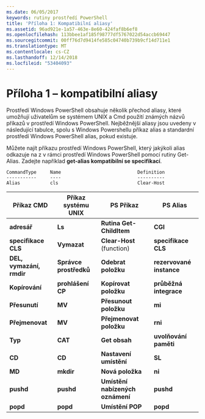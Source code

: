 ```yaml
---
ms.date: 06/05/2017
keywords: rutiny prostředí PowerShell
title: 'Příloha 1: Kompatibilní aliasy'
ms.assetid: 96ad921e-1a57-463e-8e60-424faf8b6ef8
ms.openlocfilehash: 113bbee1af185f98777df5767022d54accb69447
ms.sourcegitcommit: 00ff76d7d9414fe585c04740b739b9cf14d711e1
ms.translationtype: MT
ms.contentlocale: cs-CZ
ms.lasthandoff: 12/14/2018
ms.locfileid: "53404093"
---
```

# <a name="appendix-1---compatibility-aliases"></a>Příloha 1 – kompatibilní aliasy

Prostředí Windows PowerShell obsahuje několik přechod aliasy, které umožňují uživatelům se systémem UNIX a Cmd použití známých názvů příkazů v prostředí Windows PowerShell. Nejběžnější aliasy jsou uvedeny v následující tabulce, spolu s Windows Powershellu příkaz alias a standardní prostředí Windows PowerShell alias, pokud existuje.

Můžete najít příkazu prostředí Windows PowerShell, který jakýkoli alias odkazuje na z v rámci prostředí Windows PowerShell pomocí rutiny Get-Alias. Zadejte například **get-alias kompatibilní se specifikací**.

```
CommandType     Name                            Definition
-----------     ----                            ----------
Alias           cls                             Clear-Host
```

|Příkaz CMD|Příkaz systému UNIX|PS Příkaz|PS Alias|
|---------------|----------------|--------------|------------|
|**adresář**|**Ls**|**Rutina Get-ChildItem**|**CGI**|
|**specifikace CLS**|**Vymazat**|**Clear-Host** (function)|**specifikace CLS**|
|**DEL, vymazání, rmdir**|**Správce prostředků**|**Odebrat položku**|**rezervované instance**|
|**Kopírování**|**prohlášení CP**|**Kopírovat položku**|**průběžná integrace**|
|**Přesunutí**|**MV**|**Přesunout položku**|**mi**|
|**Přejmenovat**|**MV**|**Přejmenovat položku**|**rni**|
|**Typ**|**CAT**|**Get obsah**|**uvolňování paměti**|
|**CD**|**CD**|**Nastavení umístění**|**SL**|
|**MD**|**mkdir**|**Nová položka**|**ni**|
|**pushd**|**pushd**|**Umístění nabízených oznámení**|**pushd**|
|**popd**|**popd**|**Umístění POP**|**popd**|